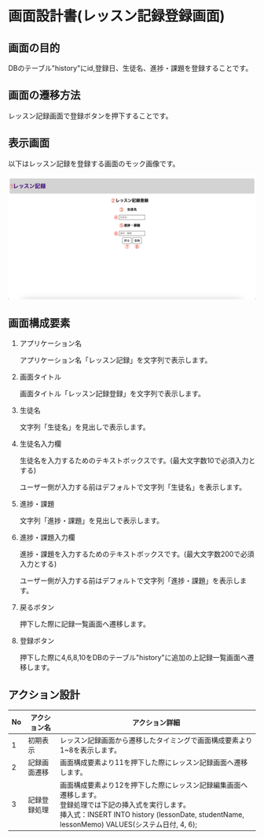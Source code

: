 # 画面設計書(レッスン記録登録画面)

## 画面の目的
DBのテーブル"history"にid,登録日、生徒名、進捗・課題を登録することです。

## 画面の遷移方法
レッスン記録画面で登録ボタンを押下することです。

## 表示画面
以下はレッスン記録を登録する画面のモック画像です。

![レッスン記録登録](./images/create.png)

## 画面構成要素
1. アプリケーション名

    アプリケーション名「レッスン記録」を文字列で表示します。

2. 画面タイトル

    画面タイトル「レッスン記録登録」を文字列で表示します。

3. 生徒名

    文字列「生徒名」を見出しで表示します。

4. 生徒名入力欄

    生徒名を入力するためのテキストボックスです。(最大文字数10で必須入力とする)

    ユーザー側が入力する前はデフォルトで文字列「生徒名」を表示します。

5. 進捗・課題

    文字列「進捗・課題」を見出しで表示します。

6. 進捗・課題入力欄

    進捗・課題を入力するためのテキストボックスです。(最大文字数200で必須入力とする)

    ユーザー側が入力する前はデフォルトで文字列「進捗・課題」を表示します。

7. 戻るボタン

    押下した際に記録一覧画面へ遷移します。

8. 登録ボタン

    押下した際に4,6,8,10をDBのテーブル"history"に追加の上記録一覧画面へ遷移します。


## アクション設計
| No   | アクション名 | アクション詳細 |
| --- | ----------- | ------- |
| 1 | 初期表示 | レッスン記録画面から遷移したタイミングで画面構成要素より1~8を表示します。 |
| 2 | 記録画面遷移 | 画面構成要素より11を押下した際にレッスン記録画面へ遷移します。 |
| 3 | 記録登録処理 | 画面構成要素より12を押下した際にレッスン記録編集画面へ遷移します。 <br> 登録処理では下記の挿入式を実行します。<br>挿入式：INSERT INTO history (lessonDate, studentName, lessonMemo) VALUES(システム日付, 4, 6);|